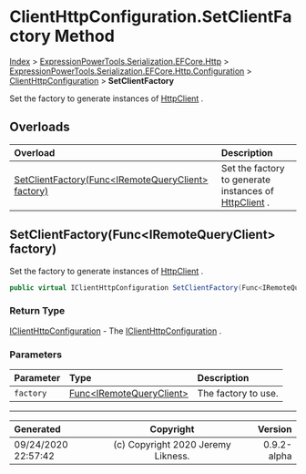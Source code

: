 ﻿# ClientHttpConfiguration.SetClientFactory Method

[Index](../index.md) > [ExpressionPowerTools.Serialization.EFCore.Http](ExpressionPowerTools.Serialization.EFCore.Http.a.md) > [ExpressionPowerTools.Serialization.EFCore.Http.Configuration](ExpressionPowerTools.Serialization.EFCore.Http.Configuration.n.md) > [ClientHttpConfiguration](ExpressionPowerTools.Serialization.EFCore.Http.Configuration.ClientHttpConfiguration.cs.md) > **SetClientFactory**

Set the factory to generate instances of [HttpClient](https://docs.microsoft.com/dotnet/api/system.net.http.httpclient) .

## Overloads

| Overload | Description |
| :-- | :-- |
| [SetClientFactory(Func&lt;IRemoteQueryClient> factory)](#setclientfactoryfunciremotequeryclient-factory) | Set the factory to generate instances of [HttpClient](https://docs.microsoft.com/dotnet/api/system.net.http.httpclient) . |
## SetClientFactory(Func&lt;IRemoteQueryClient> factory)

Set the factory to generate instances of [HttpClient](https://docs.microsoft.com/dotnet/api/system.net.http.httpclient) .

```csharp
public virtual IClientHttpConfiguration SetClientFactory(Func<IRemoteQueryClient> factory)
```

### Return Type

 [IClientHttpConfiguration](ExpressionPowerTools.Serialization.EFCore.Http.Signatures.IClientHttpConfiguration.i.md)  - The [IClientHttpConfiguration](ExpressionPowerTools.Serialization.EFCore.Http.Signatures.IClientHttpConfiguration.i.md) .

### Parameters

| Parameter | Type | Description |
| :-- | :-- | :-- |
| `factory` | [Func&lt;IRemoteQueryClient>](https://docs.microsoft.com/dotnet/api/system.func-1) | The factory to use. |



---

| Generated | Copyright | Version |
| :-- | :-: | --: |
| 09/24/2020 22:57:42 | (c) Copyright 2020 Jeremy Likness. | 0.9.2-alpha |
